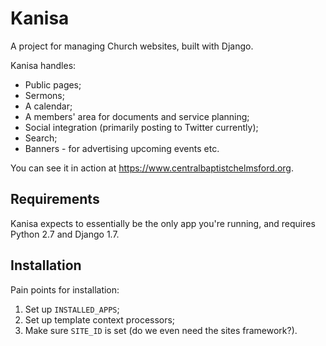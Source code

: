 Kanisa
======

A project for managing Church websites, built with Django.

Kanisa handles:

* Public pages;
* Sermons;
* A calendar;
* A members' area for documents and service planning;
* Social integration (primarily posting to Twitter currently);
* Search;
* Banners - for advertising upcoming events etc.

You can see it in action at https://www.centralbaptistchelmsford.org.

Requirements
------------

Kanisa expects to essentially be the only app you're running, and
requires Python 2.7 and Django 1.7.

Installation
------------

Pain points for installation:

1. Set up ``INSTALLED_APPS``;
2. Set up template context processors;
3. Make sure ``SITE_ID`` is set (do we even need the sites
   framework?).
